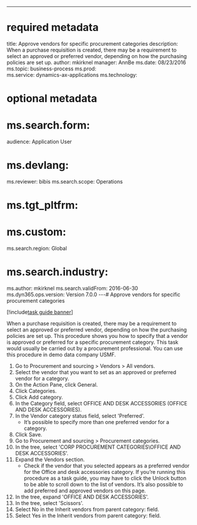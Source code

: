 --- 
# required metadata 
 
title: Approve vendors for specific procurement categories
description: When a purchase requisition is created, there may be a requirement to select an approved or preferred vendor, depending on how the purchasing policies are set up. 
author: mkirknel
manager: AnnBe 
ms.date: 08/23/2016
ms.topic: business-process 
ms.prod:  
ms.service: dynamics-ax-applications 
ms.technology:  
 
# optional metadata 
 
# ms.search.form:   
audience: Application User 
# ms.devlang:  
ms.reviewer: bibis
ms.search.scope: Operations 
# ms.tgt_pltfrm:  
# ms.custom:  
ms.search.region: Global
# ms.search.industry: 
ms.author: mkirknel
ms.search.validFrom: 2016-06-30 
ms.dyn365.ops.version: Version 7.0.0 
---# Approve vendors for specific procurement categories

[!include[task guide banner](../../includes/task-guide-banner.md)]

When a purchase requisition is created, there may be a requirement to select an approved or preferred vendor, depending on how the purchasing policies are set up. This procedure shows you how to specify that a vendor is approved or preferred for a specific procurement category. This task would usually be carried out by a procurement professional. You can use this procedure in demo data company USMF.

1. Go to Procurement and sourcing > Vendors > All vendors.
2. Select the vendor that you want to set as an approved or preferred vendor for a category.
3. On the Action Pane, click General.
4. Click Categories.
5. Click Add category.
6. In the Category field, select OFFICE AND DESK ACCESSORIES (OFFICE AND DESK ACCESSORIES).
7. In the Vendor category status field, select 'Preferred'.
    * It’s possible to specify more than one preferred vendor for a category.  
8. Click Save.
9. Go to Procurement and sourcing > Procurement categories.
10. In the tree, select 'CORP PROCUREMENT CATEGORIES\OFFICE AND DESK ACCESSORIES'.
11. Expand the Vendors section.
    * Check if the vendor that you selected  appears as a preferred vendor for the Office and desk accessories category. If you’re running this procedure as a task guide, you may have to click the Unlock button to be able to scroll down to the list of vendors.  It’s also possible to add preferred and approved vendors on this page.  
12. In the tree, expand 'OFFICE AND DESK ACCESSORIES'.
13. In the tree, select 'Scissors'.
14. Select No in the Inherit vendors from parent category: field.
15. Select Yes in the Inherit vendors from parent category: field.

